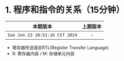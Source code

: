 # 1. 程序和指令的关系（15分钟）

|本期版本|上期版本
|:---:|:---:
`Sun Jun 23 10:51:16 CST 2024` | -

* 寄存器传送语言RTL(Register Transfer Language)
* R: 寄存器内容 / M: 存储单元内容